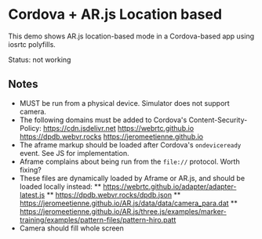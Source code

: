 # Cordova + AR.js Location based

This demo shows AR.js location-based mode in a Cordova-based app using iosrtc polyfills.

Status: not working

## Notes

- MUST be run from a physical device. Simulator does not support camera.
- The following domains must be added to Cordova's Content-Security-Policy: https://cdn.jsdelivr.net https://webrtc.github.io https://dpdb.webvr.rocks https://jeromeetienne.github.io
- The aframe markup should be loaded after Cordova's `ondeviceready` event. See JS for implementation.
- Aframe complains about being run from the `file://` protocol. Worth fixing?
- These files are dynamically loaded by Aframe or AR.js, and should be loaded locally instead:
  ** https://webrtc.github.io/adapter/adapter-latest.js
  ** https://dpdb.webvr.rocks/dpdb.json
  ** https://jeromeetienne.github.io/AR.js/data/data/camera_para.dat
  ** https://jeromeetienne.github.io/AR.js/three.js/examples/marker-training/examples/pattern-files/pattern-hiro.patt
- Camera should fill whole screen